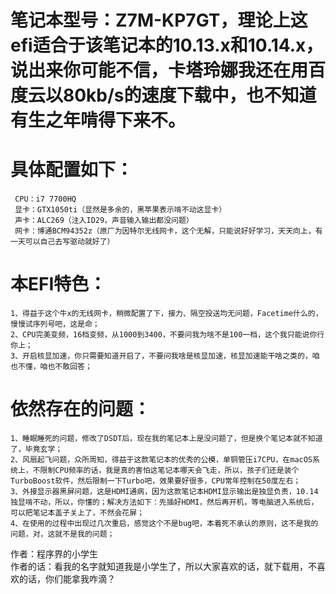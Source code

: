 # 笔记本型号：Z7M-KP7GT，理论上这efi适合于该笔记本的10.13.x和10.14.x，说出来你可能不信，卡塔玲娜我还在用百度云以80kb/s的速度下载中，也不知道有生之年啃得下来不。

# 具体配置如下：  
     CPU：i7 7700HQ  
     显卡：GTX1050ti（显然是多余的，黑苹果表示啃不动这显卡）  
     声卡：ALC269（注入ID29，声音输入输出都没问题）  
     网卡：博通BCM94352z（原厂为因特尔无线网卡，这个无解，只能说好好学习，天天向上，有一天可以自己去写驱动就好了）

# 本EFI特色：  
    1、得益于这个牛x的无线网卡，稍微配置了下，接力、隔空投送均无问题，Facetime什么的，慢慢试序列号吧，这是命；  
    2、CPU完美变频，16档变频，从1000到3400，不要问我为啥不是100一档，这个我只能说你行你上；  
    3、开启核显加速，你只需要知道开启了，不要问我啥是核显加速，核显加速能干啥之类的，咱也不懂，咱也不敢回答；


# 依然存在的问题：  
    1、睡眠睡死的问题，修改了DSDT后，现在我的笔记本上是没问题了，但是换个笔记本就不知道了，毕竟玄学；  
    2、风扇起飞问题，众所周知，得益于这款笔记本的优秀的公模，单铜管压i7CPU，在macOS系统上，不限制CPU频率的话，我是真的害怕这笔记本哪天会飞走，所以，孩子们还是装个TurboBoost软件，然后限制一下Turbo吧，效果要好很多，CPU常年控制在50度左右；  
    3、外接显示器黑屏问题，这是HDMI通病，因为这款笔记本HDMI显示输出是独显负责，10.14独显啃不动，所以，你懂的；解决方法如下：先插好HDMI，然后再开机，等电脑进入系统后，可以把笔记本盖子关上了，不然会花屏；  
    4、在使用的过程中出现过几次重启，感觉这个不是bug吧，本着死不承认的原则，这不是我的问题，对，这就不是我的问题；




作者：程序界的小学生  
作者的话：看我的名字就知道我是小学生了，所以大家喜欢的话，就下载用，不喜欢的话，你们能拿我咋滴？

